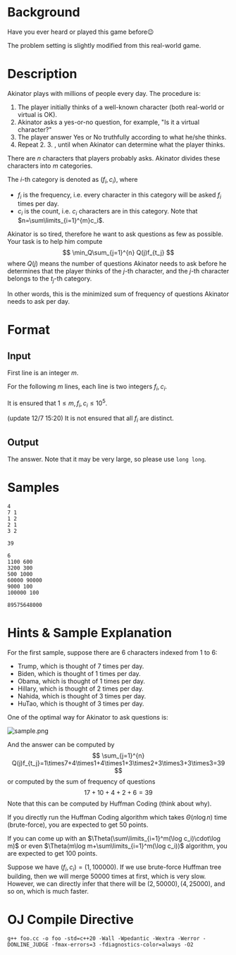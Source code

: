 # Background

Have you ever heard or played this game before😉

The problem setting is slightly modified from this real-world game.

# Description

Akinator plays with millions of people every day. The procedure is:

1. The player initially thinks of a well-known character (both real-world or virtual is OK).
2. Akinator asks a yes-or-no question, for example, "Is it a virtual character?"
3. The player answer Yes or No truthfully according to what he/she thinks.
4. Repeat 2. 3. , until when Akinator can determine what the player thinks.

There are $n$ characters that players probably asks. Akinator divides these characters into $m$ categories.

The $i$-th category is denoted as $(f_i,c_i)$, where

- $f_i$ is the frequency, i.e. every character in this category will be asked $f_i$ times per day.
- $c_i$ is the count, i.e. $c_i$ characters are in this category. Note that $n=\sum\limits_{i=1}^{m}c_i$.

Akinator is so tired, therefore he want to ask questions as few as possible. Your task is to help him compute
$$
\min_Q\sum_{j=1}^{n} Q(j)f_{t_j}
$$
where $Q(j)$ means the number of questions Akinator needs to ask before he determines that the player thinks of the $j$-th character, and the $j$-th character belongs to the $t_j$-th category.

In other words, this is the minimized sum of frequency of questions Akinator needs to ask per day.

# Format

## Input
First line is an integer $m$.

For the following $m$ lines, each line is two integers $f_i,c_i$.

It is ensured that $1\le m,f_i,c_i\le 10^5.$

(update 12/7 15:20) It is not ensured that all $f_i$ are distinct.

## Output
The answer. Note that it may be very large, so please use `long long`.

# Samples

```input1
4
7 1
1 2
2 1
3 2
```

```output1
39
```

```input2
6
1100 600
3200 300
500 1000
60000 90000
9000 100
100000 100
```

```output2
89575648000
```

# Hints & Sample Explanation

For the first sample, suppose there are $6$ characters indexed from $1$ to $6$:

- Trump, which is thought of $7$ times per day.
- Biden, which is thought of $1$ times per day.
- Obama, which is thought of $1$ times per day.
- Hillary, which is thought of $2$ times per day.
- Nahida, which is thought of $3$ times per day.
- HuTao, which is thought of $3$ times per day.

One of the optimal way for Akinator to ask questions is:

![sample.png](images/t2.png)

And the answer can be computed by
$$
\sum_{j=1}^{n} Q(j)f_{t_j}=1\times7+4\times1+4\times1+3\times2+3\times3+3\times3=39
$$
or computed by the sum of frequency of questions
$$
17+10+4+2+6=39
$$
Note that this can be computed by Huffman Coding (think about why). 

If you directly run the Huffman Coding algorithm which takes $\Theta(n\log n)$ time (brute-force), you are expected to get $50$ points.

If you can come up with an $\Theta(\sum\limits_{i=1}^m(\log c_i)\cdot\log m)$ or even  $\Theta(m\log m+\sum\limits_{i=1}^m(\log c_i))$ algorithm, you are expected to get $100$ points.

Suppose we have $(f_i,c_i)=(1,100000)$. If we use brute-force Huffman tree building, then we will merge $50000$ times at first, which is very slow. However, we can directly infer that there will be $(2, 50000),(4, 25000)$, and so on, which is much faster.

# OJ Compile Directive

```shellscript
g++ foo.cc -o foo -std=c++20 -Wall -Wpedantic -Wextra -Werror -DONLINE_JUDGE -fmax-errors=3 -fdiagnostics-color=always -O2
```